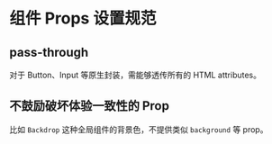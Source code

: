 # 组件 Props 设置规范

## pass-through

对于 Button、Input 等原生封装，需能够透传所有的 HTML attributes。

## 不鼓励破坏体验一致性的 Prop

比如 `Backdrop` 这种全局组件的背景色，不提供类似 `background` 等 prop。